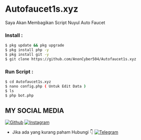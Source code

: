 # Autofaucet1s.xyz
Saya Akan Membagikan Script Nuyul Auto Faucet

### Install :
````bash
$ pkg update && pkg upgrade 
$ pkg install php -y 
$ pkg install git -y
$ git clone https://github.com/AnonCyber504/Autofaucet1s.xyz
````
### Run Script :
````bash
$ cd Autofaucet1s.xyz
$ nano config.php ( Untuk Edit Data )
$ ls
$ php bot.php


````
## MY SOCIAL MEDIA
[![Github](https://img.shields.io/badge/Github-Follow-green?style=for-the-badge&logo=github)](https://github.com/AnonCyber504)
[![Instagram](https://img.shields.io/badge/Instagram-Follow-violet?style=for-the-badge&logo=instagram)](https://instagram.com/ojol_cyber_army)
* Jika ada yang kurang paham Hubungi 👇
[![Telegram](https://img.shields.io/badge/telegram-Contact-cyan?style=for-the-badge&logo=telegram)](https://t.me/ANONOFFICIAL1)
